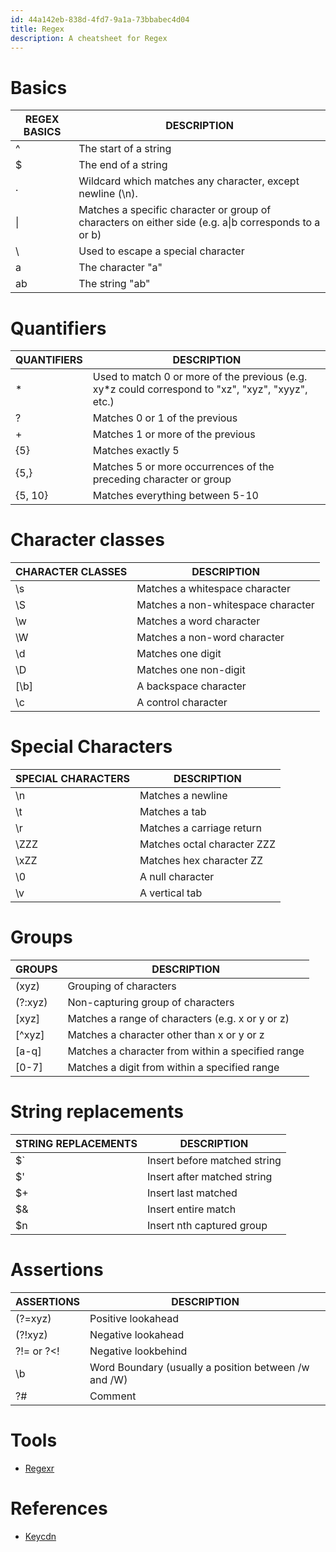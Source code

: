 ```yaml
---
id: 44a142eb-838d-4fd7-9a1a-73bbabec4d04
title: Regex
description: A cheatsheet for Regex
---
```


# Basics

| REGEX BASICS | DESCRIPTION |
| --- | --- |
| ^ | The start of a string |
| $ | The end of a string |
| . | Wildcard which matches any character, except newline (\n). |
| \| | Matches a specific character or group of characters on either side (e.g. a\|b corresponds to a or b) |
| \\ | Used to escape a special character |
| a | The character "a" |
| ab | The string "ab" |

# Quantifiers

| QUANTIFIERS | DESCRIPTION |
| --- | --- |
| * | Used to match 0 or more of the previous (e.g. xy*z could correspond to "xz", "xyz", "xyyz", etc.) |
| ? | Matches 0 or 1 of the previous |
| + | Matches 1 or more of the previous |
| {5} | Matches exactly 5 |
| {5,} | Matches 5 or more occurrences of the preceding character or group |
| {5, 10} | Matches everything between 5-10 |

# Character classes

| CHARACTER CLASSES | DESCRIPTION |
| --- | --- |
| \s | Matches a whitespace character |
| \S | Matches a non-whitespace character |
| \w | Matches a word character |
| \W | Matches a non-word character |
| \d | Matches one digit |
| \D | Matches one non-digit |
| [\b] | A backspace character |
| \c | A control character |

# Special Characters

| SPECIAL CHARACTERS | DESCRIPTION |
| --- | --- |
| \n | Matches a newline |
| \t | Matches a tab |
| \r | Matches a carriage return |
| \ZZZ | Matches octal character ZZZ |
| \xZZ | Matches hex character ZZ |
| \0 | A null character |
| \v | A vertical tab |

# Groups

| GROUPS | DESCRIPTION |
| --- | --- |
| (xyz) | Grouping of characters |
| (?:xyz) | Non-capturing group of characters |
| [xyz] | Matches a range of characters (e.g. x or y or z) |
| [^xyz] | Matches a character other than x or y or z |
| [a-q] | Matches a character from within a specified range |
| [0-7] | Matches a digit from within a specified range |

# String replacements

| STRING REPLACEMENTS | DESCRIPTION |
| --- | --- |
| $` | Insert before matched string |
| $' | Insert after matched string |
| $+ | Insert last matched |
| $& | Insert entire match |
| $n | Insert nth captured group |

# Assertions

| ASSERTIONS | DESCRIPTION |
| --- | --- |
| (?=xyz) | Positive lookahead |
| (?!xyz) | Negative lookahead |
| ?!= or ?<! | Negative lookbehind |
| \b | Word Boundary (usually a position between /w and /W) |
| ?# | Comment |

# Tools
- [Regexr](https://regexr.com/)

# References
- [Keycdn](https://www.keycdn.com/support/regex-cheat-sheet)
